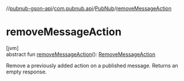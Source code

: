 //[pubnub-gson-api](../../../index.md)/[com.pubnub.api](../index.md)/[PubNub](index.md)/[removeMessageAction](remove-message-action.md)

# removeMessageAction

[jvm]\
abstract fun [removeMessageAction](remove-message-action.md)(): [RemoveMessageAction](../../com.pubnub.api.endpoints.message_actions/-remove-message-action/index.md)

Remove a previously added action on a published message. Returns an empty response.

